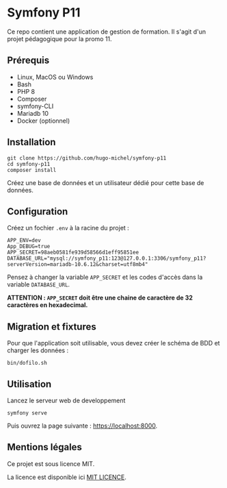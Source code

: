 # Symfony P11

Ce repo contient une application de gestion de formation.
Il s'agit d'un projet pédagogique pour la promo 11.

## Prérequis

- Linux, MacOS ou Windows
- Bash
- PHP 8
- Composer
- symfony-CLI
- Mariadb 10
- Docker (optionnel)

## Installation

```
git clone https://github.com/hugo-michel/symfony-p11
cd symfony-p11
composer install
```

Créez une base de données et un utilisateur dédié pour cette base de données.

## Configuration

Créez un fochier `.env` à la racine du projet :

```
APP_ENV=dev
App_DEBUG=true
APP_SECRET=98aeb0581fe939d58566d1eff95851ee
DATABASE_URL="mysql://symfony_p11:123@127.0.0.1:3306/symfony_p11?serverVersion=mariadb-10.6.12&charset=utf8mb4"
```

Pensez à changer la variable `APP_SECRET` et les codes d'accès dans la variable `DATABASE_URL`.

**ATTENTION : `APP_SECRET` doit être une chaine de caractère de 32 caractères en hexadecimal.**

## Migration et fixtures

Pour que l'application soit utilisable, vous devez créer le schéma de BDD et charger les données :

```
bin/dofilo.sh
```

## Utilisation

Lancez le serveur web de developpement

```
symfony serve
```

Puis ouvrez la page suivante : [https://localhost:8000](https://localhost:8000).

## Mentions légales

Ce projet est sous licence MIT.

La licence est disponible ici [MIT LICENCE](LICENCE).
